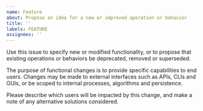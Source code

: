 ```yaml
---
name: Feature
about: Propose an idea for a new or improved operation or behavior
title: ''
labels: FEATURE
assignees: ''
---
```


Use this issue to specify new or modified functionality, or to propose that existing operations or behaviors be deprecated, removed or superseded.

The purpose of functional changes is to provide specific capabilities to end users. Changes may be made to external interfaces such as APIs, CLIs and GUIs, or be scoped to internal processes, algorithms and persistence.

Please describe which users will be impacted by this change, and make a note of any alternative solutions considered.
